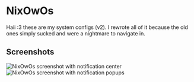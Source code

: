 # NixOwOs

Haii :3 these are my system configs (v2).
I rewrote all of it because the old ones simply sucked and were a nightmare to navigate in.

## Screenshots
![NixOwOs screenshot with notification center](https://github.com/user-attachments/assets/83eb36fc-20ca-4e1a-84b6-130ba1d71c0a)
![NixOwOs screenshot with notification popups](https://github.com/user-attachments/assets/5eecd01c-4edd-4ccb-ba6a-7d22c40afc3c)

